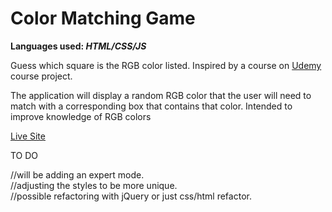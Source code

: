 # Color Matching Game

<strong>Languages used: <em>HTML/CSS/JS</em></strong> 

Guess which square is the RGB color listed. Inspired by a course on <a href = "https://www.udemy.com/the-web-developer-bootcamp/">Udemy</a> course project. 

The application will display a random RGB color that the user will need to match with a corresponding box that contains that color. Intended to improve knowledge of RGB colors 

<a href="https://brishirley.github.io/ColorMatchingGame/">Live Site</a>


TO DO

//will be adding an expert mode. <br>
//adjusting the styles to be more unique.<br>
//possible refactoring with jQuery or just css/html refactor.
